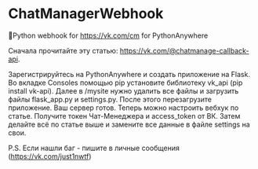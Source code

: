 # ChatManagerWebhook
🐍Python webhook for https://vk.com/cm for PythonAnywhere

Сначала прочитайте эту статью: https://vk.com/@chatmanage-callback-api.

Зарегистрируйтесь на PythonAnywhere и создать приложение на Flask. Во вкладке Consoles помощью pip установите библиотеку vk_api (pip install vk-api). Далее в /mysite нужно удалить все файлы и загрузить файлы flask_app.py и settings.py. После этого перезагрузите приложение. Ваш сервер готов. 
Теперь можно настроить вебхук по статье. 
Получите токен Чат-Менеджера и access_token от ВК. Затем делайте всё по статье выше и замените все данные в файле settings на свои.

P.S. Если нашли баг - пишите в личные сообщения (https://vk.com/just1nwtf)
